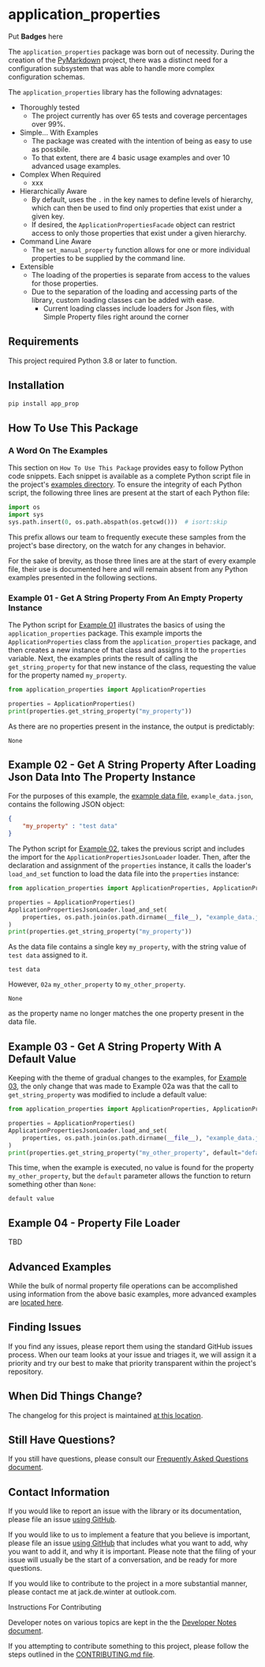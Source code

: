 # application_properties

Put **Badges** here

The `application_properties` package was born out of necessity.
During the creation of the [PyMarkdown](https://github.com/jackdewinter/pymarkdown) project,
there was a distinct need for a configuration subsystem that was able to handle more
complex configuration schemas.

The `application_properties` library has the following advnatages:

- Thoroughly tested
  - The project currently has over 65 tests and coverage percentages over 99%.
- Simple... With Examples
  - The package was created with the intention of being as easy to use as possbile.
  - To that extent, there are 4 basic usage examples and over 10 advanced usage examples.
- Complex When Required
  - xxx
- Hierarchically Aware
  - By default, uses the `.` in the key names to define levels of hierarchy, which can then
    be used to find only properties that exist under a given key.
  - If desired, the `ApplicationPropertiesFacade` object can restrict access to only those
    properties that exist under a given hierarchy.
- Command Line Aware
  - The `set_manual_property` function allows for one or more individual properties to be
    supplied by the command line.
- Extensible
  - The loading of the properties is separate from access to the values for those properties.
  - Due to the separation of the loading and accessing parts of the library, custom loading
    classes can be added with ease.
    - Current loading classes include loaders for Json files, with Simple Property files right
      around the corner

## Requirements

This project required Python 3.8 or later to function.

## Installation

```sh
pip install app_prop
```

## How To Use This Package

### A Word On The Examples

This section on `How To Use This Package` provides easy to follow Python code snippets.
Each snippet is available as a complete Python script file in the project's
[examples directory](dd).  To ensure the integrity of each Python script,
the following three lines are present at the start of each Python file:

```Python
import os
import sys
sys.path.insert(0, os.path.abspath(os.getcwd()))  # isort:skip
```

This prefix allows our team to frequently execute these samples from the project's base
directory, on the watch for any changes in behavior.

For the sake of brevity, as those three lines are at the start of every
example file, their use is documented here and will remain absent from any
Python examples presented in the following sections.

### Example 01 - Get A String Property From An Empty Property Instance

The Python script for [Example 01](dd) illustrates the basics of using
the `application_properties` package.  This example imports the `ApplicationProperties`
class from the `application_properties` package, and then creates a new instance of
that class and assigns it to the `properties` variable.  Next, the examples prints
the result of calling the `get_string_property` for that new instance of the class,
requesting the value for the property named `my_property`.

```Python
from application_properties import ApplicationProperties

properties = ApplicationProperties()
print(properties.get_string_property("my_property"))
```

As there are no properties present in the instance, the output is predictably:

```text
None
```

## Example 02 - Get A String Property After Loading Json Data Into The Property Instance

For the purposes of this example, the [example data file](dd), `example_data.json`, contains
the following JSON object:

```json
{
    "my_property" : "test data"
}
```

The Python script for [Example 02](dd), takes the previous script and includes the
import for the `ApplicationPropertiesJsonLoader` loader. Then, after the declaration
and assignment of the `properties` instance, it calls the loader's `load_and_set`
function to load the data file into the `properties` instance:

```Python
from application_properties import ApplicationProperties, ApplicationPropertiesJsonLoader

properties = ApplicationProperties()
ApplicationPropertiesJsonLoader.load_and_set(
    properties, os.path.join(os.path.dirname(__file__), "example_data.json")
)
print(properties.get_string_property("my_property"))
```

As the data file contains a single key `my_property`, with the string value of
`test data` assigned to it.

```text
test data
```

However, `02a`  `my_other_property` to `my_other_property`.

```text
None
```

as the property name no longer matches the one property present in the data file.

## Example 03 - Get A String Property With A Default Value

Keeping with the theme of gradual changes to the examples, for
[Example 03](dd), the only change that was made to Example 02a was that
the call to `get_string_property` was modified to include a default value:

```Python
from application_properties import ApplicationProperties, ApplicationPropertiesJsonLoader

properties = ApplicationProperties()
ApplicationPropertiesJsonLoader.load_and_set(
    properties, os.path.join(os.path.dirname(__file__), "example_data.json")
)
print(properties.get_string_property("my_other_property", default="default value"))
```

This time, when the example is executed, no value is found for the property `my_other_property`,
but the `default` parameter allows the function to return something other than `None`:

```text
default value
```

## Example 04 - Property File Loader

TBD

## Advanced Examples

While the bulk of normal property file operations can be accomplished using information
from the above basic examples, more advanced examples are
[located here](dd).

## Finding Issues

If you find any issues, please report them using the standard GitHub issues process. When
our team looks at your issue and triages it, we will assign it a priority and try our best
to make that priority transparent within the project's repository.

## When Did Things Change?

The changelog for this project is maintained [at this location](changelog.md).

## Still Have Questions?

If you still have questions, please consult our [Frequently Asked Questions document](docs\faq.md).

## Contact Information

If you would like to report an issue with the library or its documentation, please
file an issue [using GitHub](https://github.com/jackdewinter/application_properties/issues).

If you would like to us to implement a feature that you believe is important, please
file an issue [using GitHub](https://github.com/jackdewinter/application_properties/issues)
that includes what you want to add, why you want to add it, and why it is important.
Please note that the filing of your issue will usually be the start of a conversation,
and be ready for more questions.

If you would like to contribute to the project in a more substantial manner, please contact me
at jack.de.winter at outlook.com.

Instructions For Contributing

Developer notes on various topics are kept in the the
[Developer Notes document](docs\developer.md).

If you attempting to contribute something to this project, please follow the steps outlined
in the [CONTRIBUTING.md file](CONTRIBUTING.md).
